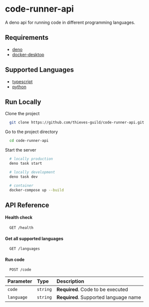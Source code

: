
# code-runner-api

A deno api for running code in different programming languages.


## Requirements

- [deno](https://deno.land/)
- [docker-desktop](https://www.docker.com/products/docker-desktop/)

## Supported Languages

- [typescript](https://www.typescriptlang.org/)
- [python](https://www.python.org/)

## Run Locally

Clone the project

```bash
  git clone https://github.com/thieves-guild/code-runner-api.git
```

Go to the project directory

```bash
  cd code-runner-api
```

Start the server

```bash
  # locally production
  deno task start
```

```bash
  # locally development
  deno task dev
```

```bash
  # container
  docker-compose up --build
```

## API Reference

#### Health check

```http
  GET /health
```

#### Get all supported languages

```http
  GET /languages
```

#### Run code

```http
  POST /code
```

| Parameter | Type     | Description                       |
| :-------- | :------- | :-------------------------------- |
| `code`      | `string` | **Required**. Code to be executed |
| `language`      | `string` | **Required**. Supported language name |
